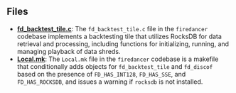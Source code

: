 
## Files
- **[fd_backtest_tile.c](backtest/fd_backtest_tile.c.driver.md)**: The `fd_backtest_tile.c` file in the `firedancer` codebase implements a backtesting tile that utilizes RocksDB for data retrieval and processing, including functions for initializing, running, and managing playback of data shreds.
- **[Local.mk](backtest/Local.mk.driver.md)**: The `Local.mk` file in the `firedancer` codebase is a makefile that conditionally adds objects for `fd_backtest_tile` and `fd_discof` based on the presence of `FD_HAS_INT128`, `FD_HAS_SSE`, and `FD_HAS_ROCKSDB`, and issues a warning if `rocksdb` is not installed.
